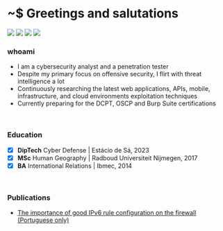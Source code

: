 # ~$ Greetings and salutations

<a href="https://tryhackme.com/p/k4rkarov" target="_blank"><img src="https://img.shields.io/badge/-TryHackMe-1c2538?style=for-the-badge&logo=TryHackMe&logoColor=white" target="_blank"></a> 
<a href="https://labs.hackthebox.com/home/users/profile/675554" target="_blank"><img src="https://img.shields.io/badge/-Hack%20the%20Box-1c2538?style=for-the-badge&logo=hackthebox&logoColor=green" target="_blank"></a> 
<a href="https://medium.com/@k4rkarov" target="_blank"><img src="https://img.shields.io/badge/-medium-1c2538?style=for-the-badge&logo=medium&logoColor=white" target="_blank"></a> 
<a href="https://x.com/k4rkarov" target="_blank"><img src="https://img.shields.io/badge/-twitter-1c2538?style=for-the-badge&logo=X&logoColor=black" target="_blank"></a> 


### whoami

- I am a cybersecurity analyst and a penetration tester
- Despite my primary focus on offensive security, I flirt with threat intelligence a lot
- Continuously researching the latest web applications, APIs, mobile, infrastructure, and cloud environments exploitation techniques
- Currently preparing for the DCPT, OSCP and Burp Suite certifications

<br>

### Education
- [x] <b>DipTech</b> Cyber Defense | Estácio de Sá, 2023
- [x] <b>MSc</b> Human Geography | Radboud Universiteit Nijmegen, 2017
- [x] <b>BA</b> International Relations | Ibmec, 2014

<br>

### Publications

- [The importance of good IPv6 rule configuration on the firewall (Portuguese only)](https://sidechannel.blog/a-importancia-de-uma-boa-configuracao-de-regras-ipv6-no-firewall/)
